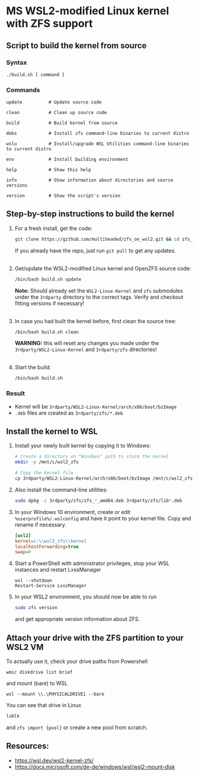 # MS WSL2-modified Linux kernel with ZFS support

## Script to build the kernel from source


### Syntax

```bash
./build.sh [ command ]
```


### Commands

    update          # Update source code

    clean           # Clean up source code

    build           # Build kernel from source

    debs            # Install zfs command-line binaries to current distro

    wslu            # Install/upgrade WSL Utilities command-line binaries to current distro

    env             # Install building environment

    help            # Show this help

    info            # Show information about directories and source versions

    version         # Show the script's version

## Step-by-step instructions to build the kernel

1.  For a fresh install, get the code:
    ```bash
    git clone https://github.com/multiheaded/zfs_on_wsl2.git && cd zfs_on_wsl2
    ```
    If you already have the repo, just run `git pull` to get any updates.\
    <br/>

2.  Get/update the WSL2-modified Linux kernel and OpenZFS source code:
    ```bash
    /bin/bash build.sh update
    ```
    **Note:** Should already set the `WSL2-Linux-Kernel` and `zfs` submodules under the `3rdparty` directory to the correct tags.
    Verify and checkout fitting versions if necessary! \
    <br/>

3.  In case you had built the kernel before, first clean the source tree:
    ```bash
    /bin/bash build.sh clean
    ```
    **WARNING:** this will reset any changes you made under the `3rdparty/WSL2-Linux-Kernel` and `3rdparty/zfs` directories! \
    <br/>

4.  Start the build:
    ```bash
    /bin/bash build.sh
    ```

### Result
- Kernel will be `3rdparty/WSL2-Linux-Kernel/arch/x86/boot/bzImage`
- `.deb` files are created as `3rdparty/zfs/*.deb`


## Install the kernel to WSL

1.  Install your newly built kernel by copying it to Windows:
    ```bash
    # Create a directory on "Windows" path to store the kernel
    mkdir -p /mnt/c/wsl2_zfs
    
    # Copy the Kernel file
    cp 3rdparty/WSL2-Linux-Kernel/arch/x86/boot/bzImage /mnt/c/wsl2_zfs/kernel
    ```

2.  Also install the command-line utilities:
    ```bash
    sudo dpkg -i 3rdparty/zfs/zfs_*_amd64.deb 3rdparty/zfs/lib*.deb
    ```

3.  In your Windows 10 environment, create or edit `%userprofile%/.wslconfig` and have it point to your kernel file. Copy and rename if necessary.
    ```ini
    [wsl2]
    kernel=c:\\wsl2_zfs\\kernel
    localhostForwarding=true
    swap=0
    ```

4.  Start a PowerShell with administrator privileges, stop your WSL instances and restart LxssManager
    ```batch
    wsl --shutdown
    Restart-Service LxssManager
    ```

5.  In your WSL2 environment, you should now be able to run
    ```bash
    sudo zfs version
    ```
    and get appropriate version information about ZFS.


## Attach your drive with the ZFS partition to your WSL2 VM

To actually use it, check your drive paths from Powershell
```batch
wmic diskdrive list brief
```
and mount (bare) to WSL
```
wsl --mount \\.\PHYSICALDRIVE1 --bare
```

You can see that drive in Linux
```bash
lsblk
```

and `zfs import {pool}` or create a new pool from scratch.

## Resources:
- https://wsl.dev/wsl2-kernel-zfs/
- https://docs.microsoft.com/de-de/windows/wsl/wsl2-mount-disk

